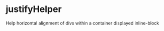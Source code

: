 justifyHelper
=============

Help horizontal alignment of divs within a container displayed inline-block
